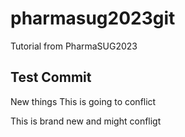 # pharmasug2023git
Tutorial from PharmaSUG2023

## Test Commit ##

New things
This is going to conflict

This is brand new and might confligt